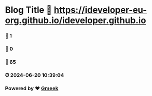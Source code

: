 # Blog Title :link: https://ideveloper-eu-org.github.io/ideveloper.github.io 
### :page_facing_up: [1](https://ideveloper-eu-org.github.io/ideveloper.github.io/tag.html) 
### :speech_balloon: 0 
### :hibiscus: 65 
### :alarm_clock: 2024-06-20 10:39:04 
### Powered by :heart: [Gmeek](https://github.com/Meekdai/Gmeek)
